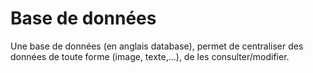 # Base de données

Une base de données (en anglais database), permet de centraliser des données de toute forme (image, texte,...), de les consulter/modifier.
